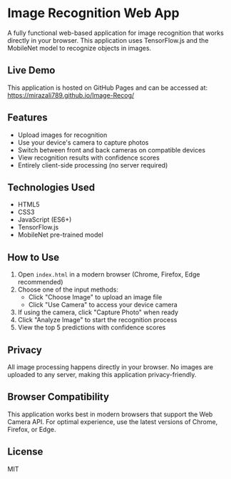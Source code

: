 # Image Recognition Web App

A fully functional web-based application for image recognition that works directly in your browser. This application uses TensorFlow.js and the MobileNet model to recognize objects in images.

## Live Demo

This application is hosted on GitHub Pages and can be accessed at: https://mirazali789.github.io/Image-Recog/

## Features

- Upload images for recognition
- Use your device's camera to capture photos
- Switch between front and back cameras on compatible devices
- View recognition results with confidence scores
- Entirely client-side processing (no server required)

## Technologies Used

- HTML5
- CSS3
- JavaScript (ES6+)
- TensorFlow.js
- MobileNet pre-trained model

## How to Use

1. Open `index.html` in a modern browser (Chrome, Firefox, Edge recommended)
2. Choose one of the input methods:
   - Click "Choose Image" to upload an image file
   - Click "Use Camera" to access your device camera
3. If using the camera, click "Capture Photo" when ready
4. Click "Analyze Image" to start the recognition process
5. View the top 5 predictions with confidence scores

## Privacy

All image processing happens directly in your browser. No images are uploaded to any server, making this application privacy-friendly.

## Browser Compatibility

This application works best in modern browsers that support the Web Camera API. For optimal experience, use the latest versions of Chrome, Firefox, or Edge.

## License

MIT
